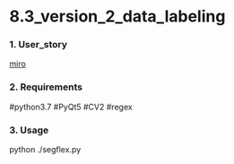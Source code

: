 # 8.3_version_2_data_labeling

### 1. User_story
[miro](https://miro.com/app/board/o9J_lhOgHME=/)

### 2. Requirements
#python3.7 
#PyQt5
#CV2
#regex

### 3. Usage
python ./segflex.py
